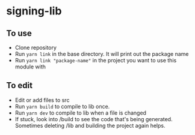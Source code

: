 # signing-lib

## To use

- Clone repository
- Run `yarn link` in the base directory. It will print out the package name
- Run `yarn link "package-name"` in the project you want to use this module with

## To edit

- Edit or add files to src
- Run `yarn build` to compile to lib once.
- Run `yarn dev` to compile to lib when a file is changed
- If stuck, look into /build to see the code that's being generated. Sometimes deleting /lib and building the project again helps.
